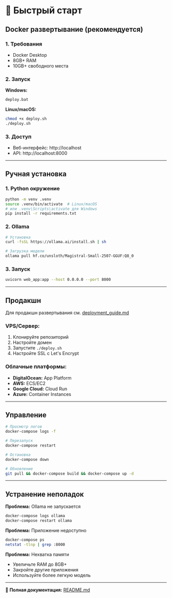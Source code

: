 # 🚀 Быстрый старт

## Docker развертывание (рекомендуется)

### 1. Требования
- Docker Desktop
- 8GB+ RAM
- 10GB+ свободного места

### 2. Запуск

**Windows:**
```cmd
deploy.bat
```

**Linux/macOS:**
```bash
chmod +x deploy.sh
./deploy.sh
```

### 3. Доступ
- Веб-интерфейс: http://localhost
- API: http://localhost:8000

---

## Ручная установка

### 1. Python окружение
```bash
python -m venv .venv
source .venv/bin/activate  # Linux/macOS
# или .venv\Scripts\activate для Windows
pip install -r requirements.txt
```

### 2. Ollama
```bash
# Установка
curl -fsSL https://ollama.ai/install.sh | sh

# Загрузка модели
ollama pull hf.co/unsloth/Magistral-Small-2507-GGUF:Q8_0
```

### 3. Запуск
```bash
uvicorn web_app:app --host 0.0.0.0 --port 8000
```

---

## Продакшн

Для продакшн развертывания см. [deployment_guide.md](deployment_guide.md)

### VPS/Сервер:
1. Клонируйте репозиторий
2. Настройте домен
3. Запустите `./deploy.sh`
4. Настройте SSL с Let's Encrypt

### Облачные платформы:
- **DigitalOcean:** App Platform
- **AWS:** ECS/EC2
- **Google Cloud:** Cloud Run
- **Azure:** Container Instances

---

## Управление

```bash
# Просмотр логов
docker-compose logs -f

# Перезапуск
docker-compose restart

# Остановка
docker-compose down

# Обновление
git pull && docker-compose build && docker-compose up -d
```

---

## Устранение неполадок

**Проблема:** Ollama не запускается
```bash
docker-compose logs ollama
docker-compose restart ollama
```

**Проблема:** Приложение недоступно
```bash
docker-compose ps
netstat -tlnp | grep :8000
```

**Проблема:** Нехватка памяти
- Увеличьте RAM до 8GB+
- Закройте другие приложения
- Используйте более легкую модель

---

📖 **Полная документация:** [README.md](README.md)